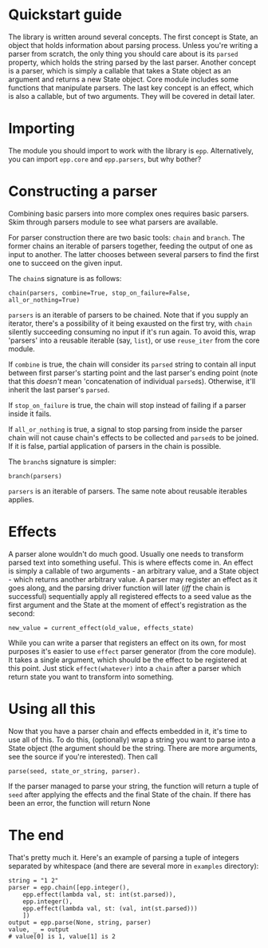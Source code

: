 
# Quickstart guide

The library is written around several concepts. The first concept is State, an
object that holds information about parsing process. Unless you're writing a
parser from scratch, the only thing you should care about is its `parsed`
property, which holds the string parsed by the last parser. Another concept is
a parser, which is simply a callable that takes a State object as an argument
and returns a new State object. Core module includes some functions that
manipulate parsers. The last key concept is an effect, which is also a
callable, but of two arguments. They will be covered in detail later.

# Importing

The module you should import to work with the library is `epp`. Alternatively,
you can import `epp.core` and `epp.parsers`, but why bother?

# Constructing a parser

Combining basic parsers into more complex ones requires basic parsers. Skim
through parsers module to see what parsers are available.

For parser construction there are two basic tools: `chain` and `branch`. The
former chains an iterable of parsers together, feeding the output of one as 
input to another. The latter chooses between several parsers to find the first
one to succeed on the given input. 

The `chain`s signature is as follows:
```
chain(parsers, combine=True, stop_on_failure=False, all_or_nothing=True)
```
`parsers` is an iterable of parsers to be chained. Note that if you supply an
iterator, there's a possibility of it being exausted on the first try, with
`chain` silently succeeding consuming no input if it's run again. To avoid
this, wrap 'parsers' into a reusable iterable (say, `list`), or use
`reuse_iter` from the core module.

If `combine` is true, the chain will consider its `parsed` string to contain
all input between first parser's starting point and the last parser's ending
point (note that this *doesn't* mean 'concatenation of individual `parsed`s).
Otherwise, it'll inherit the last parser's `parsed`.

If `stop_on_failure` is true, the chain will stop instead of failing if a
parser inside it fails.

If `all_or_nothing` is true, a signal to stop parsing from inside the parser
chain will not cause chain's effects to be collected and `parsed`s to be
joined.  If it is false, partial application of parsers in the chain is
possible.

The `branch`s signature is simpler:
```
branch(parsers)
```
`parsers` is an iterable of parsers. The same note about reusable iterables
applies.

# Effects

A parser alone wouldn't do much good. Usually one needs to transform parsed
text into something useful. This is where effects come in. An effect is simply
a callable of two arguments - an arbitrary value, and a State object - which
returns another arbitrary value. A parser may register an effect as it goes
along, and the parsing driver function will later (*iff* the chain is
successful) sequentially apply all registered effects to a seed value as the 
first argument and the State at the moment of effect's registration as the
second:
```
new_value = current_effect(old_value, effects_state)
```

While you can write a parser that registers an effect on its own, for most
purposes it's easier to use `effect` parser generator (from the core module).
It takes a single argument, which should be the effect to be registered at this
point. Just stick `effect(whatever)` into a `chain` after a parser which
return state you want to transform into something.

# Using all this

Now that you have a parser chain and effects embedded in it, it's time to use
all of this. To do this, (optionally) wrap a string you want to parse into a 
State object (the argument should be the string. There are more arguments, see
the source if you're interested). Then call
```
parse(seed, state_or_string, parser).
```
If the parser managed to parse your string, the function will return a tuple of 
`seed` after applying the effects and the final State of the chain. If there
has been an error, the function will return None

# The end

That's pretty much it. Here's an example of parsing a tuple of integers
separated by whitespace (and there are several more in `examples` directory):
```
string = "1 2"
parser = epp.chain([epp.integer(),
    epp.effect(lambda val, st: int(st.parsed)),
    epp.integer(),
    epp.effect(lambda val, st: (val, int(st.parsed)))
    ])
output = epp.parse(None, string, parser)
value, _ = output
# value[0] is 1, value[1] is 2
```

